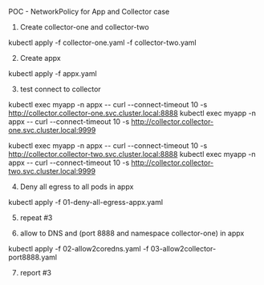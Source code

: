 
POC - NetworkPolicy for App and Collector case


1. Create collector-one and collector-two

kubectl apply -f collector-one.yaml -f collector-two.yaml

2. Create appx

kubectl apply -f appx.yaml 

3. test connect to collector


kubectl exec  myapp -n appx -- curl --connect-timeout 10 -s  http://collector.collector-one.svc.cluster.local:8888
kubectl exec  myapp -n appx -- curl --connect-timeout 10 -s  http://collector.collector-one.svc.cluster.local:9999

kubectl exec  myapp -n appx -- curl --connect-timeout 10 -s  http://collector.collector-two.svc.cluster.local:8888
kubectl exec  myapp -n appx -- curl --connect-timeout 10 -s  http://collector.collector-two.svc.cluster.local:9999

4. Deny all egress to all pods in appx

 kubectl apply -f 01-deny-all-egress-appx.yaml

5. repeat #3

6. allow to DNS and (port 8888 and namespace collector-one) in appx

kubectl apply -f 02-allow2coredns.yaml -f 03-allow2collector-port8888.yaml

7. report #3




















 
